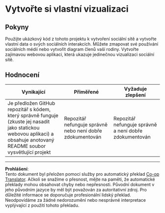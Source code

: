 <!--
CO_OP_TRANSLATOR_METADATA:
{
  "original_hash": "e56df4c0f49357e30ac8fc77aa439dd4",
  "translation_date": "2025-08-26T16:47:11+00:00",
  "source_file": "3-Data-Visualization/13-meaningful-visualizations/assignment.md",
  "language_code": "cs"
}
-->
# Vytvořte si vlastní vizualizaci

## Pokyny

Použijte ukázkový kód z tohoto projektu k vytvoření sociální sítě a vytvořte vlastní data o svých sociálních interakcích. Můžete zmapovat své používání sociálních médií nebo vytvořit diagram členů vaší rodiny. Vytvořte zajímavou webovou aplikaci, která ukazuje jedinečnou vizualizaci sociální sítě.

## Hodnocení

Vynikající | Přiměřené | Vyžaduje zlepšení
--- | --- | -- |
Je předložen GitHub repozitář s kódem, který správně funguje (zkuste jej nasadit jako statickou webovou aplikaci) a obsahuje anotovaný README soubor vysvětlující projekt | Repozitář nefunguje správně nebo není dobře zdokumentován | Repozitář nefunguje správně a není dobře zdokumentován

---

**Prohlášení**:  
Tento dokument byl přeložen pomocí služby pro automatický překlad [Co-op Translator](https://github.com/Azure/co-op-translator). Ačkoli se snažíme o přesnost, mějte na paměti, že automatické překlady mohou obsahovat chyby nebo nepřesnosti. Původní dokument v jeho původním jazyce by měl být považován za autoritativní zdroj. Pro důležité informace se doporučuje profesionální lidský překlad. Neodpovídáme za žádné nedorozumění nebo nesprávné interpretace vyplývající z použití tohoto překladu.